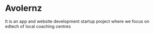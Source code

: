 # Avolernz
It is an app and website development startup project where we focus on edtech of local coaching centres 
